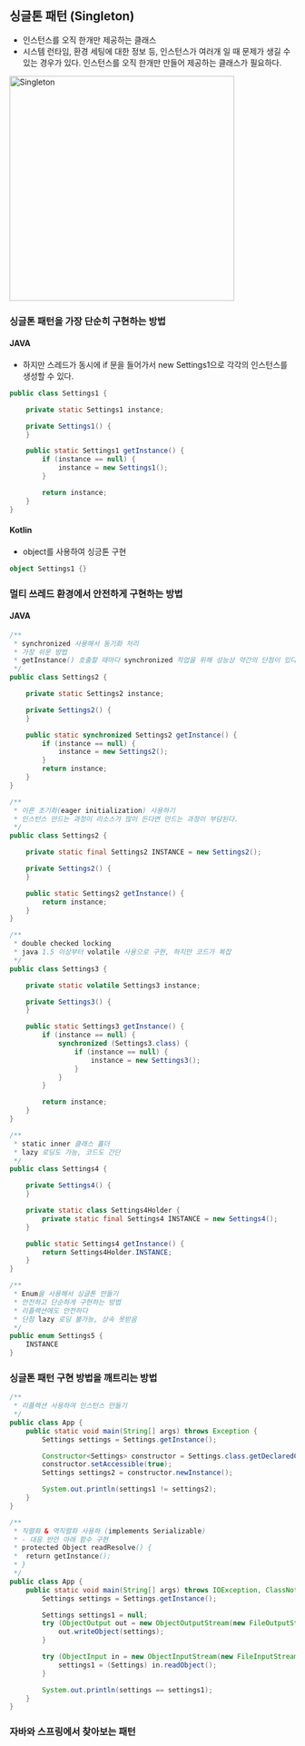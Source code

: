 ## 싱글톤 패턴 (Singleton)

- 인스턴스를 오직 한개만 제공하는 클래스
- 시스템 런타임, 환경 세팅에 대한 정보 등, 인스턴스가 여러개 일 때 문제가 생길 수 있는 경우가 있다. 인스턴스를 오직 한개만 만들어 제공하는 클래스가 필요하다.

<img width="396" alt="Singleton" src="https://user-images.githubusercontent.com/64997245/185145755-0a5e1d5e-e2bd-4bef-849e-d1037d726218.png">

### 싱글톤 패턴을 가장 단순히 구현하는 방법

#### JAVA

- 하지만 스레드가 동시에 if 문을 들어가서 new Settings1으로 각각의 인스턴스를 생성할 수 있다.

```java
public class Settings1 {

    private static Settings1 instance;

    private Settings1() {
    }

    public static Settings1 getInstance() {
        if (instance == null) {
            instance = new Settings1();
        }

        return instance;
    }
}
```

#### Kotlin

- object를 사용하여 싱긍톤 구현

```kotlin
object Settings1 {}
```

### 멀티 쓰레드 환경에서 안전하게 구현하는 방법

#### JAVA

```java
/**
 * synchronized 사용해서 동기화 처리
 * 가장 쉬운 방법
 * getInstance() 호출할 때마다 synchronized 작업을 위해 성능상 약간의 단점이 있다.
 */
public class Settings2 {

    private static Settings2 instance;

    private Settings2() {
    }

    public static synchronized Settings2 getInstance() {
        if (instance == null) {
            instance = new Settings2();
        }
        return instance;
    }
}

/**
 * 이른 초기화(eager initialization) 사용하기
 * 인스턴스 만드는 과정이 리소스가 많이 든다면 만드는 과정이 부담된다.
 */
public class Settings2 {

    private static final Settings2 INSTANCE = new Settings2();

    private Settings2() {
    }

    public static Settings2 getInstance() {
        return instance;
    }
}

/**
 * double checked locking
 * java 1.5 이상부터 volatile 사용으로 구현, 하지만 코드가 복잡
 */
public class Settings3 {

    private static volatile Settings3 instance;

    private Settings3() {
    }

    public static Settings3 getInstance() {
        if (instance == null) {
            synchronized (Settings3.class) {
                if (instance == null) {
                    instance = new Settings3();
                }
            }
        }

        return instance;
    }
}

/**
 * static inner 클래스 홀더
 * lazy 로딩도 가능, 코드도 간단
 */
public class Settings4 {

    private Settings4() {
    }

    private static class Settings4Holder {
        private static final Settings4 INSTANCE = new Settings4();
    }

    public static Settings4 getInstance() {
        return Settings4Holder.INSTANCE;
    }
}

/**
 * Enum을 사용해서 싱글톤 만들기
 * 안전하고 단순하게 구현하는 방법
 * 리플랙션에도 안전하다
 * 단점 lazy 로딩 불가능, 상속 못받음
 */
public enum Settings5 {
    INSTANCE
}
```

### 싱글톤 패턴 구현 방법을 깨트리는 방법

```java
/**
 * 리플렉션 사용하여 인스턴스 만들기
 */
public class App {
    public static void main(String[] args) throws Exception {
        Settings settings = Settings.getInstance();

        Constructor<Settings> constructor = Settings.class.getDeclaredConstructor();
        constructor.setAccessible(true);
        Settings settings2 = constructor.newInstance();

        System.out.println(settings1 != settings2);
    }
}

/**
 * 직렬화 & 역직렬화 사용하 (implements Serializable)
 * - 대응 반안 아래 함수 구현
 * protected Object readResolve() {
 *  return getInstance();
 * }
 */
public class App {
    public static void main(String[] args) throws IOException, ClassNotFoundException {
        Settings settings = Settings.getInstance();

        Settings settings1 = null;
        try (ObjectOutput out = new ObjectOutputStream(new FileOutputStream("settings.obj"))) {
            out.writeObject(settings);
        }

        try (ObjectInput in = new ObjectInputStream(new FileInputStream("settings.obj"))) {
            settings1 = (Settings) in.readObject();
        }

        System.out.println(settings == settings1);
    }
}
```

### 자바와 스프링에서 찾아보는 패턴

